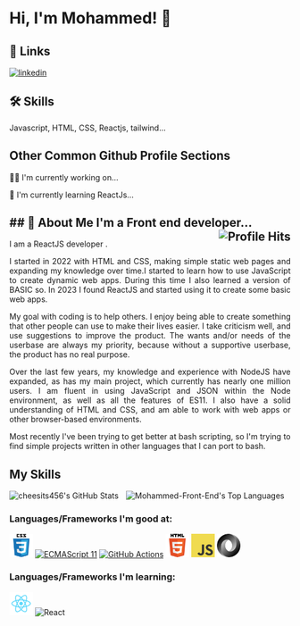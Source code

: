 

# Hi, I'm Mohammed! 👋

## 🔗 Links

[![linkedin](https://img.shields.io/badge/linkedin-0A66C2?style=for-the-badge&logo=linkedin&logoColor=white)](https://www.linkedin.com/in/mohammed-hassan-80b562228/)

## 🛠 Skills
Javascript, HTML, CSS, Reactjs, tailwind...

## Other Common Github Profile Sections
👩‍💻 I'm currently working on...

🧠 I'm currently learning ReactJs...





<h2>## 🚀 About Me
  I'm a Front end developer... <img align="right" alt="Profile Hits" src="https://komarev.com/ghpvc/?username=Mohammed-Front-End&style=flat-square"></h2>

<p align="justify">I am a ReactJS developer .</p>

<p align="justify">I started in 2022 with HTML and CSS, making simple static web pages and expanding my knowledge over time.I started to learn how to use JavaScript to create dynamic web apps. During this time I also learned a version of BASIC so. In 2023 I found ReactJS and started using it to create some basic  web apps.</p>

<p align="justify">My goal with coding is to help others. I enjoy being able to create something that other people can use to make their lives easier. I take criticism well, and use suggestions to improve the product. The wants and/or needs of the userbase are always my priority, because without a supportive userbase, the product has no real purpose.</p>

<p align="justify">Over the last few years, my knowledge and experience with NodeJS have expanded, as has my main project, which currently has nearly one million users. I am fluent in using JavaScript and JSON within the Node environment, as well as all the features of ES11. I also have a solid understanding of HTML and CSS, and am able to work with web apps or other browser-based environments.</p>

<p align="justify">Most recently I've been trying to get better at bash scripting, so I'm trying to find simple projects written in other languages that I can port to bash.</p>

## My Skills

<img src="https://cheesits456-readme-stats.vercel.app/api/top-langs?username=Mohammed-Front-End&layout=compact&card_width=275&theme=github_dark&langs_count=10&hide=c,meson,makefile,m4&exclude_repo=github-readme-stats,BitJanitor,github-activity-readme,fancy-git,challengeBot" alt="Mohammed-Front-End's Top Languages" align="right" width="295">

![cheesits456's GitHub Stats][github-stats-img]

### Languages/Frameworks I'm good at:
</code>
<a href="https://www.w3.org/Style/CSS/Overview.en.html"><img alt="CSS 3" title="CSS 3" src="https://raw.githubusercontent.com/github/explore/80688e429a7d4ef2fca1e82350fe8e3517d3494d/topics/css/css.png" height="42"></a>
<a href="https://en.wikipedia.org/wiki/ECMAScript"><img alt="ECMAScript 11" title="ECMAScript 11" src="https://github.com/cheesits456/cheesits456/raw/master/icons/ecmascript.png" height="42"></a>
<a href="https://github.com/features/actions"><img alt="GitHub Actions" title="GitHub Actions" src="https://avatars0.githubusercontent.com/u/44036562" height="42"></a>
<a href="https://en.wikipedia.org/wiki/HTML"><img alt="HTML 5" title="HTML 5" src="https://raw.githubusercontent.com/github/explore/80688e429a7d4ef2fca1e82350fe8e3517d3494d/topics/html/html.png" height="42"></a>
<a href="https://developer.mozilla.org/en-US/docs/Web/JavaScript"><img alt="JavaScript" title="JavaScript" src="https://raw.githubusercontent.com/github/explore/80688e429a7d4ef2fca1e82350fe8e3517d3494d/topics/javascript/javascript.png" height="42"></a>
<a href="http://www.json.org"><img alt="JSON" title="JSON" src="https://raw.githubusercontent.com/github/explore/80688e429a7d4ef2fca1e82350fe8e3517d3494d/topics/json/json.png" height="42"></a>

### Languages/Frameworks I'm learning:

<a href="https://react.dev/"><img alt="ReactJs" title="ReactJs" src="https://raw.githubusercontent.com/github/explore/80688e429a7d4ef2fca1e82350fe8e3517d3494d/topics/react/react.png" height="42"></a>
![React](https://img.shields.io/badge/-React-000?&logo=React)

<!-- Link anchors -->
[banner-img]: https://raw.githubusercontent.com/cheesits456/cheesits456/master/personal-banner.gif
[banner-link]: https://social.cheesits456.dev




[email-link]: gmail:elabedymidoxl@gmail.com.dev

[github-stats-img]: https://cheesits456-readme-stats.vercel.app/api?username=cheesits456&count_private=true&show_icons=true&include_all_commits=true&theme=github_dark

[pin1-img]: [https://Mohammed-Front-End-readme-stats.vercel.app/api/pin/?username=HaileyBot&repo=captcha-generator&show_owner=true](https://github-readme-stats.vercel.app/api?username=Mohammed-Front-End&show_icons=true&hide=contribs,prs&cache_seconds=86400&theme=monokai)

[pin3-link]: https://github.com/Mohammed-Front-end/NewDiscordBridge
[pin2-img]: https://cheesits456-readme-stats.vercel.app/api/pin/?username=Mohammed-Front-end&repo=discord-ssh-bot


